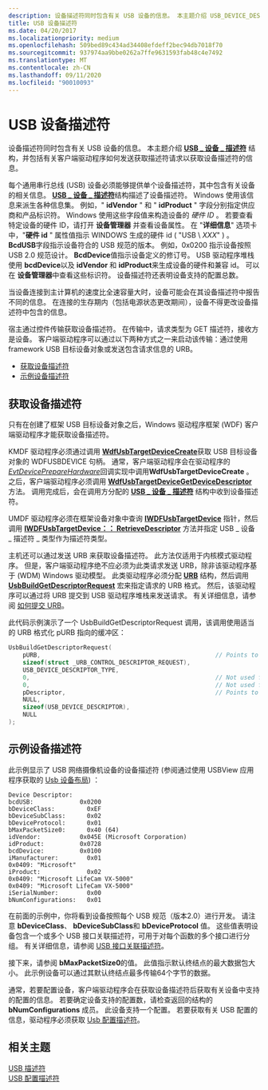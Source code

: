 ```yaml
---
description: 设备描述符同时包含有关 USB 设备的信息。 本主题介绍 USB_DEVICE_DESCRIPTOR 的结构，并包括有关客户端驱动程序如何发送获取描述符请求以获取设备描述符的信息。
title: USB 设备描述符
ms.date: 04/20/2017
ms.localizationpriority: medium
ms.openlocfilehash: 509bed89c434ad34408efdeff2bec94db7018f70
ms.sourcegitcommit: 937974aa9bbe0262a7ffe9631593fab48c4e7492
ms.translationtype: MT
ms.contentlocale: zh-CN
ms.lasthandoff: 09/11/2020
ms.locfileid: "90010093"
---
```

# <a name="usb-device-descriptors"></a>USB 设备描述符


设备描述符同时包含有关 USB 设备的信息。 本主题介绍 [**USB \_ 设备 \_ 描述符**](/windows-hardware/drivers/ddi/usbspec/ns-usbspec-_usb_device_descriptor) 结构，并包括有关客户端驱动程序如何发送获取描述符请求以获取设备描述符的信息。

每个通用串行总线 (USB) 设备必须能够提供单个设备描述符，其中包含有关设备的相关信息。 [**USB \_ 设备 \_ 描述符**](/windows-hardware/drivers/ddi/usbspec/ns-usbspec-_usb_device_descriptor)结构描述了设备描述符。 Windows 使用该信息来派生各种信息集。 例如，" **idVendor** " 和 " **idProduct** " 字段分别指定供应商和产品标识符。 Windows 使用这些字段值来构造设备的 *硬件 ID* 。 若要查看特定设备的硬件 ID，请打开 **设备管理器** 并查看设备属性。 在 "**详细信息**" 选项卡中，"**硬件 id** " 属性值指示 WINDOWS 生成的硬件 id ( "USB \\ *XXX*" ) 。 **BcdUSB**字段指示设备符合的 USB 规范的版本。 例如，0x0200 指示设备按照 USB 2.0 规范设计。 **BcdDevice**值指示设备定义的修订号。 USB 驱动程序堆栈使用 **bcdDevice**以及 **idVendor** 和 **idProduct**来生成设备的硬件和兼容 id。 可以在 **设备管理器**中查看这些标识符。 设备描述符还表明设备支持的配置总数。

当设备连接到主计算机的速度比全速容量大时，设备可能会在其设备描述符中报告不同的信息。 在连接的生存期内（包括电源状态更改期间），设备不得更改设备描述符中包含的信息。

宿主通过控件传输获取设备描述符。 在传输中，请求类型为 GET 描述符，接收方是设备。 客户端驱动程序可以通过以下两种方式之一来启动该传输：通过使用 framework USB 目标设备对象或发送包含请求信息的 URB。

-   [获取设备描述符](#getting-the-device-descriptor)
-   [示例设备描述符](#sample-device-descriptor)

## <a name="getting-the-device-descriptor"></a>获取设备描述符


只有在创建了框架 USB 目标设备对象之后，Windows 驱动程序框架 (WDF) 客户端驱动程序才能获取设备描述符。

KMDF 驱动程序必须通过调用 [**WdfUsbTargetDeviceCreate**](/windows-hardware/drivers/ddi/wdfusb/nf-wdfusb-wdfusbtargetdevicecreate)获取 USB 目标设备对象的 WDFUSBDEVICE 句柄。 通常，客户端驱动程序会在驱动程序的[*EvtDevicePrepareHardware*](/windows-hardware/drivers/ddi/wdfdevice/nc-wdfdevice-evt_wdf_device_prepare_hardware)回调实现中调用**WdfUsbTargetDeviceCreate** 。 之后，客户端驱动程序必须调用 [**WdfUsbTargetDeviceGetDeviceDescriptor**](/windows-hardware/drivers/ddi/wdfusb/nf-wdfusb-wdfusbtargetdevicegetdevicedescriptor) 方法。 调用完成后，会在调用方分配的 [**USB \_ 设备 \_ 描述符**](/windows-hardware/drivers/ddi/usbspec/ns-usbspec-_usb_device_descriptor) 结构中收到设备描述符。

UMDF 驱动程序必须在框架设备对象中查询 [**IWDFUsbTargetDevice**](/windows-hardware/drivers/ddi/wudfusb/nn-wudfusb-iwdfusbtargetdevice) 指针，然后调用 [**IWDFUsbTargetDevice：： RetrieveDescriptor**](https://msdn.microsoft.com/library/windows/hardware/ff560362_retrievedescriptor) 方法并指定 USB \_ 设备 \_ 描述符 \_ 类型作为描述符类型。

主机还可以通过发送 URB 来获取设备描述符。 此方法仅适用于内核模式驱动程序。 但是，客户端驱动程序绝不应必须为此类请求发送 URB，除非该驱动程序基于 (WDM) Windows 驱动模型。 此类驱动程序必须分配 [**URB**](/windows-hardware/drivers/ddi/usb/ns-usb-_urb) 结构，然后调用 [**UsbBuildGetDescriptorRequest**](/previous-versions/ff538943(v=vs.85)) 宏来指定请求的 URB 格式。 然后，该驱动程序可以通过将 URB 提交到 USB 驱动程序堆栈来发送请求。 有关详细信息，请参阅 [如何提交 URB](send-requests-to-the-usb-driver-stack.md)。

此代码示例演示了一个 UsbBuildGetDescriptorRequest 调用，该调用使用适当的 URB 格式化 pURB 指向的缓冲区：

```cpp
UsbBuildGetDescriptorRequest(
    pURB,                                                 // Points to the URB to be formatted
    sizeof(struct _URB_CONTROL_DESCRIPTOR_REQUEST),
    USB_DEVICE_DESCRIPTOR_TYPE,
    0,                                                    // Not used for device descriptors
    0,                                                    // Not used for device descriptors
    pDescriptor,                                          // Points to a USB_DEVICE_DESCRIPTOR structure
    NULL,
    sizeof(USB_DEVICE_DESCRIPTOR),
    NULL
);
```

## <a name="sample-device-descriptor"></a>示例设备描述符


此示例显示了 USB 网络摄像机设备的设备描述符 (参阅通过使用 USBView 应用程序获取的 [Usb 设备布局](usb-device-layout.md)) ：

``` syntax
Device Descriptor:
bcdUSB:             0x0200
bDeviceClass:         0xEF
bDeviceSubClass:      0x02
bDeviceProtocol:      0x01
bMaxPacketSize0:      0x40 (64)
idVendor:           0x045E (Microsoft Corporation)
idProduct:          0x0728
bcdDevice:          0x0100
iManufacturer:        0x01
0x0409: "Microsoft"
iProduct:             0x02
0x0409: "Microsoft LifeCam VX-5000"
0x0409: "Microsoft LifeCam VX-5000"
iSerialNumber:        0x00
bNumConfigurations:   0x01
```

在前面的示例中，你将看到设备按照每个 USB 规范（版本2.0）进行开发。 请注意 **bDeviceClass**、 **bDeviceSubClass**和 **bDeviceProtocol** 值。 这些值表明设备包含一个或多个 USB 接口关联描述符，可用于对每个函数的多个接口进行分组。 有关详细信息，请参阅 [USB 接口关联描述符](usb-interface-association-descriptor.md)。

接下来，请参阅 **bMaxPacketSize0**的值。 此值指示默认终结点的最大数据包大小。 此示例设备可以通过其默认终结点最多传输64个字节的数据。

通常，若要配置设备，客户端驱动程序会在获取设备描述符后获取有关设备中支持的配置的信息。 若要确定设备支持的配置数，请检查返回的结构的 **bNumConfigurations** 成员。 此设备支持一个配置。 若要获取有关 USB 配置的信息，驱动程序必须获取 [Usb 配置描述符](usb-configuration-descriptors.md)。

## <a name="related-topics"></a>相关主题
[USB 描述符](usb-descriptors.md)  
[USB 配置描述符](usb-configuration-descriptors.md)